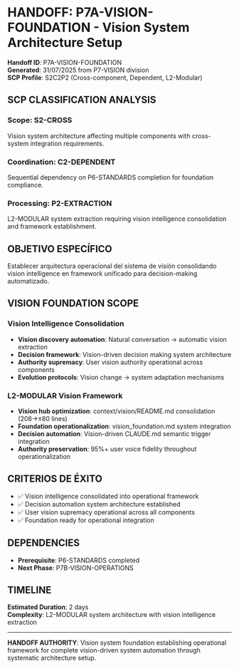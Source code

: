 # HANDOFF: P7A-VISION-FOUNDATION - Vision System Architecture Setup

**Handoff ID**: P7A-VISION-FOUNDATION  
**Generated**: 31/07/2025 from P7-VISION division  
**SCP Profile**: S2C2P2 (Cross-component, Dependent, L2-Modular)

## SCP CLASSIFICATION ANALYSIS

### **Scope: S2-CROSS**
Vision system architecture affecting multiple components with cross-system integration requirements.

### **Coordination: C2-DEPENDENT**
Sequential dependency on P6-STANDARDS completion for foundation compliance.

### **Processing: P2-EXTRACTION**
L2-MODULAR system extraction requiring vision intelligence consolidation and framework establishment.

## OBJETIVO ESPECÍFICO

Establecer arquitectura operacional del sistema de visión consolidando vision intelligence en framework unificado para decision-making automatizado.

## VISION FOUNDATION SCOPE

### **Vision Intelligence Consolidation**
- **Vision discovery automation**: Natural conversation → automatic vision extraction
- **Decision framework**: Vision-driven decision making system architecture
- **Authority supremacy**: User vision authority operational across components
- **Evolution protocols**: Vision change → system adaptation mechanisms

### **L2-MODULAR Vision Framework**
- **Vision hub optimization**: context/vision/README.md consolidation (208→≤80 lines)
- **Foundation operationalization**: vision_foundation.md system integration
- **Decision automation**: Vision-driven CLAUDE.md semantic trigger integration
- **Authority preservation**: 95%+ user voice fidelity throughout operationalization

## CRITERIOS DE ÉXITO

- ✅ Vision intelligence consolidated into operational framework
- ✅ Decision automation system architecture established
- ✅ User vision supremacy operational across all components
- ✅ Foundation ready for operational integration

## DEPENDENCIES

- **Prerequisite**: P6-STANDARDS completed
- **Next Phase**: P7B-VISION-OPERATIONS

## TIMELINE

**Estimated Duration**: 2 days  
**Complexity**: L2-MODULAR system architecture with vision intelligence extraction

---

**HANDOFF AUTHORITY**: Vision system foundation establishing operational framework for complete vision-driven system automation through systematic architecture setup.